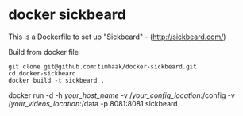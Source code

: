 # docker sickbeard

This is a Dockerfile to set up "Sickbeard" - (http://sickbeard.com/)

Build from docker file

```
git clone git@github.com:timhaak/docker-sickbeard.git
cd docker-sickbeard
docker build -t sickbeard .
```

docker run -d -h *your_host_name* -v /*your_config_location*:/config  -v /*your_videos_location*:/data -p 8081:8081 sickbeard


